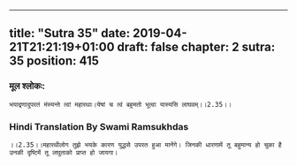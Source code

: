 
---
title: "Sutra 35"
date: 2019-04-21T21:21:19+01:00
draft: false
chapter: 2
sutra: 35
position: 415
---
### मूल श्लोकः:
```
भयाद्रणादुपरतं मंस्यन्ते त्वां महारथाः।येषां च त्वं बहुमतो भूत्वा यास्यसि लाघवम्।।2.35।।

```

### Hindi Translation By Swami Ramsukhdas
```
।।2.35।।महारथीलोग तुझे भयके कारण युद्धसे उपरत हुआ मानेंगे। जिनकी धारणामें तू बहुमान्य हो चुका है उनकी दृष्टिमें तू लघुताको प्राप्त हो जायगा।

```

